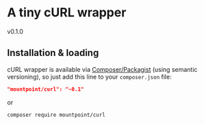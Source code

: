 A tiny cURL wrapper
========================

v0.1.0

## Installation & loading

cURL wrapper is available via [Composer/Packagist](https://packagist.org/packages/mountpoint/curl) (using semantic versioning), so just add this line to your `composer.json` file:

```json
"mountpoint/curl": "~0.1"
```

or

```sh
composer require mountpoint/curl
```
